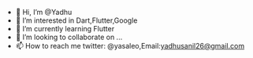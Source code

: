 - 👋 Hi, I’m @Yadhu
- 👀 I’m interested in Dart,Flutter,Google
- 🌱 I’m currently learning Flutter
- 💞️ I’m looking to collaborate on ...
- 📫 How to reach me twitter: @yasaleo,Email:yadhusanil26@gmail.com

<!---
yasaleo/yasaleo is a ✨ special ✨ repository because its `README.md` (this file) appears on your GitHub profile.
You can click the Preview link to take a look at your changes.
--->
